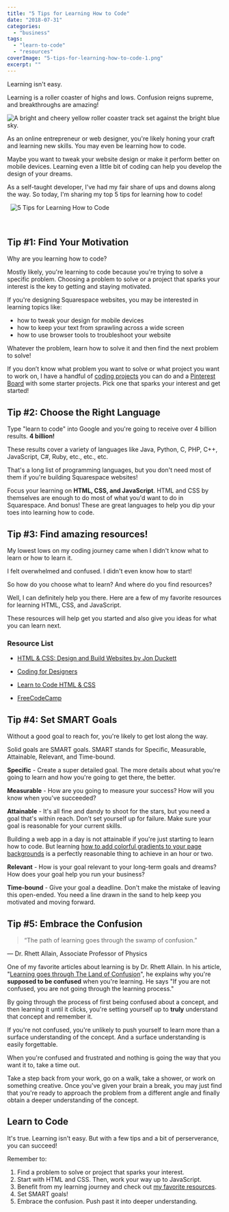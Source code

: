 ```yaml
---
title: "5 Tips for Learning How to Code"
date: "2018-07-31"
categories: 
  - "business"
tags: 
  - "learn-to-code"
  - "resources"
coverImage: "5-tips-for-learning-how-to-code-1.png"
excerpt: ""
---
```


Learning isn't easy.

Learning is a roller coaster of highs and lows. Confusion reigns supreme, and breakthroughs are amazing!

![ A bright and cheery yellow roller coaster track set against the bright blue sky. ](./images/roller-coaster.jpg)

As an online entrepreneur or web designer, you're likely honing your craft and learning new skills. You may even be learning how to code.

Maybe you want to tweak your website design or make it perform better on mobile devices. Learning even a little bit of coding can help you develop the design of your dreams.

As a self-taught developer, I've had my fair share of ups and downs along the way. So today, I'm sharing my top 5 tips for learning how to code!

  ![ 5 Tips for Learning How to Code ](./images/5-tips-for-learning-how-to-code.png)

 

## Tip #1: Find Your Motivation

Why are you learning how to code?

Mostly likely, you're learning to code because you're trying to solve a specific problem. Choosing a problem to solve or a project that sparks your interest is the key to getting and staying motivated.

If you're designing Squarespace websites, you may be interested in learning topics like:

- how to tweak your design for mobile devices
- how to keep your text from sprawling across a wide screen
- how to use browser tools to troubleshoot your website

Whatever the problem, learn how to solve it and then find the next problem to solve!

If you don’t know what problem you want to solve or what project you want to work on, I have a handful of [coding projects](https://heathertovey.com/blog/?tag=code+snippets) you can do and a [Pinterest Board](https://www.pinterest.ca/heather_tovey/coding-snippets/) with some starter projects. Pick one that sparks your interest and get started!

## Tip #2: Choose the Right Language

Type "learn to code" into Google and you're going to receive over 4 billion results. **4 billion!**

These results cover a variety of languages like Java, Python, C, PHP, C++, JavaScript, C#, Ruby, etc., etc., etc.

That's a long list of programming languages, but you don't need most of them if you're building Squarespace websites!

Focus your learning on **HTML, CSS, and JavaScript**. HTML and CSS by themselves are enough to do most of what you'd want to do in Squarespace. And bonus! These are great languages to help you dip your toes into learning how to code.

## Tip #3: Find amazing resources!

My lowest lows on my coding journey came when I didn't know what to learn or how to learn it.

I felt overwhelmed and confused. I didn't even know how to start!

So how do you choose what to learn? And where do you find resources?

Well, I can definitely help you there. Here are a few of my favorite resources for learning HTML, CSS, and JavaScript.

These resources will help get you started and also give you ideas for what you can learn next.

### Resource List

- [HTML & CSS: Design and Build Websites by Jon Duckett](http://www.htmlandcssbook.com/)
    
- [Coding for Designers](https://www.thegymnasium.com/courses/GYM/100/0/about)
    
- [Learn to Code HTML & CSS](https://learn.shayhowe.com/html-css/)
    
- [FreeCodeCamp](https://www.freecodecamp.org/)
    

## Tip #4: Set SMART Goals

Without a good goal to reach for, you're likely to get lost along the way.

Solid goals are SMART goals. SMART stands for Specific, Measurable, Attainable, Relevant, and Time-bound.

**Specific** \- Create a super detailed goal. The more details about what you're going to learn and how you're going to get there, the better.

**Measurable** \- How are you going to measure your success? How will you know when you've succeeded?

**Attainable** \- It's all fine and dandy to shoot for the stars, but you need a goal that's within reach. Don't set yourself up for failure. Make sure your goal is reasonable for your current skills.

Building a web app in a day is not attainable if you're just starting to learn how to code. But learning [how to add colorful gradients to your page backgrounds](https://heathertovey.com/blog/gradient-backgrounds) is a perfectly reasonable thing to achieve in an hour or two.

**Relevant** \- How is your goal relevant to your long-term goals and dreams? How does your goal help you run your business?

**Time-bound** - Give your goal a deadline. Don't make the mistake of leaving this open-ended. You need a line drawn in the sand to help keep you motivated and moving forward.

## Tip #5: Embrace the Confusion

> “The path of learning goes through the swamp of confusion.”

— Dr. Rhett Allain, Associate Professor of Physics

One of my favorite articles about learning is by Dr. Rhett Allain. In his article, "[Learning goes through The Land of Confusion](https://www.wired.com/2010/02/learning-goes-through-the-land-of-confusion/)", he explains why you're **supposed to be confused** when you're learning. He says "If you are not confused, you are not going through the learning process."

By going through the process of first being confused about a concept, and then learning it until it clicks, you're setting yourself up to **truly** understand that concept and remember it.

If you're not confused, you're unlikely to push yourself to learn more than a surface understanding of the concept. And a surface understanding is easily forgettable.

When you're confused and frustrated and nothing is going the way that you want it to, take a time out.

Take a step back from your work, go on a walk, take a shower, or work on something creative. Once you've given your brain a break, you may just find that you're ready to approach the problem from a different angle and finally obtain a deeper understanding of the concept.

## Learn to Code

It's true. Learning isn't easy. But with a few tips and a bit of perserverance, you can succeed!

Remember to:

1. Find a problem to solve or project that sparks your interest.
2. Start with HTML and CSS. Then, work your way up to JavaScript.
3. Benefit from my learning journey and check out [my favorite resources](#tip3).
4. Set SMART goals!
5. Embrace the confusion. Push past it into deeper understanding.